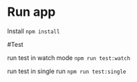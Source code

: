 # Run app

Install 
`npm install`


#Test

run test in watch mode
`npm run test:watch`

run test in single run 
`npm run test:single`